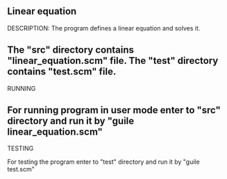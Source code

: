 Linear equation
--------------------------------------------------------------------------------
DESCRIPTION:
The program defines a linear equation and solves it.

The "src" directory contains "linear_equation.scm" file.
The "test" directory contains "test.scm" file.
--------------------------------------------------------------------------------
RUNNING

For running program in user mode enter to "src" directory and run it by "guile linear_equation.scm"
--------------------------------------------------------------------------------
TESTING

For testing the program enter to "test" directory and run it by "guile test.scm"

